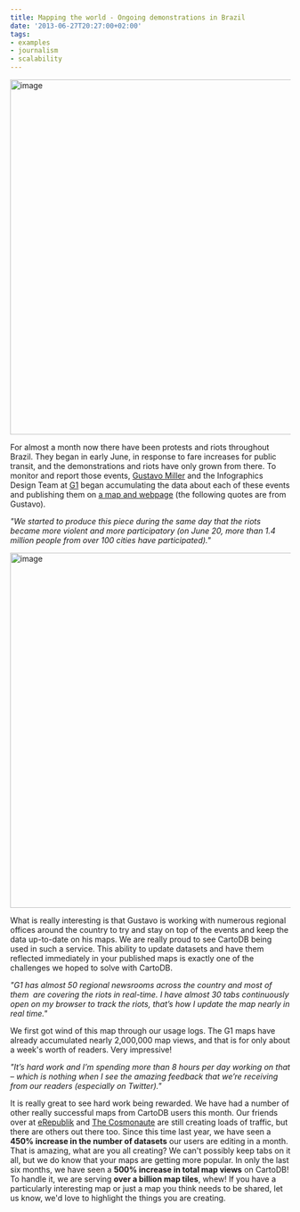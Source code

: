 ```yaml
---
title: Mapping the world - Ongoing demonstrations in Brazil
date: '2013-06-27T20:27:00+02:00'
tags:
- examples
- journalism
- scalability
---
```


<a href="http://g1.globo.com/brasil/protestos-2013/infografico/platb/"><img alt="image" src="http://i.imgur.com/pZRuvuh.png" width="637px"/></a>

For almost a month now there have been protests and riots throughout Brazil. They began in early June, in response to fare increases for public transit, and the demonstrations and riots have only grown from there. To monitor and report those events, <a href="https://twitter.com/gustavomiller">Gustavo Miller</a> and the Infographics Design Team at <a href="http://g1.globo.com/">G1</a> began accumulating the data about each of these events and publishing them on <a href="http://g1.globo.com/brasil/protestos-2013/infografico/platb/">a map and webpage</a> (the following quotes are from Gustavo).

_"We started to produce this piece during the same day that the riots became more violent and more participatory (on June 20, more than 1.4 million people from over 100 cities have participated)."_

<a href="http://g1.globo.com/brasil/protestos-2013/infografico/platb/"><img alt="image" src="http://i.imgur.com/foxCTQv.png" width="637px"/></a>

What is really interesting is that Gustavo is working with numerous regional offices around the country to try and stay on top of the events and keep the data up-to-date on his maps. We are really proud to see CartoDB being used in such a service. This ability to update datasets and have them reflected immediately in your published maps is exactly one of the challenges we hoped to solve with CartoDB.

_"G1 has almost 50 regional newsrooms across the country and most of them  are covering the riots in real-time. I have almost 30 tabs continuously open on my browser to track the riots, that’s how I update the map nearly in real time."_

We first got wind of this map through our usage logs. The G1 maps have already accumulated nearly 2,000,000 map views, and that is for only about a week's worth of readers. Very impressive!

_"It’s hard work and I’m spending more than 8 hours per day working on that – which is nothing when I see the amazing feedback that we’re receiving from our readers (especially on Twitter)."_

It is really great to see hard work being rewarded. We have had a number of other really successful maps from CartoDB users this month. Our friends over at <a href="http://blog.cartodb.com/post/49435864561/erepublik-brings-cartodbs-dynamic-mapping-to-online">eRepublik</a> and <a href="http://es.cosmonautexperience.com/">The Cosmonaute</a> are still creating loads of traffic, but there are others out there too. Since this time last year, we have seen a **450% increase in the number of datasets** our users are editing in a month. That is amazing, what are you all creating? We can't possibly keep tabs on it all, but we do know that your maps are getting more popular. In only the last six months, we have seen a **500% increase in total map views** on CartoDB! To handle it, we are serving **over a billion map tiles**, whew! If you have a particularly interesting map or just a map you think needs to be shared, let us know, we'd love to highlight the things you are creating. 
